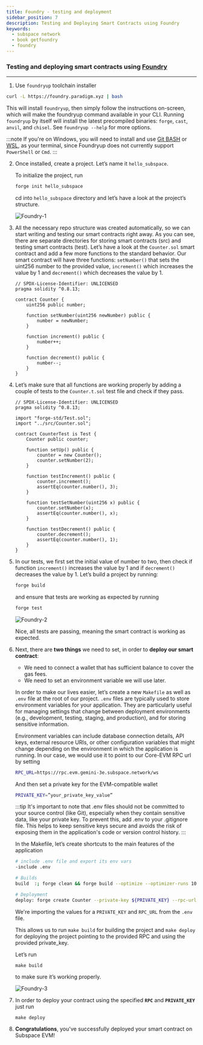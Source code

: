 ```yaml
---
title: Foundry - testing and deployment
sidebar_position: 7
description: Testing and Deploying Smart Contracts using Foundry
keywords:
  - subspace network
  - book getfoundry
  - foundry
---
```


### Testing and deploying smart contracts using [Foundry](https://book.getfoundry.sh/)
---

1. Use `foundryup` toolchain installer
 ```bash
 curl -L https://foundry.paradigm.xyz | bash
 ```
 This will install `foundryup`, then simply follow the instructions on-screen, which will make the foundryup command available in your CLI.
 Running `foundryup` by itself will install the latest precompiled binaries: `forge`, `cast`, `anvil`, and `chisel`. See `foundryup --help` for more options.

 :::note
 If you're on Windows, you will need to install and use [Git BASH](https://gitforwindows.org/) or [WSL](https://learn.microsoft.com/en-us/windows/wsl/install), as your terminal, since Foundryup does not currently support `PowerShell` or `Cmd`.
 :::

2.  Once installed, create a project. Let’s name it `hello_subspace`.

    To initialize the project, run 
    ```bash
    forge init hello_subspace
    ```
    cd into `hello_subspace` directory and let’s have a look at the project’s structure.

    ![Foundry-1](/img/developers/Foundry-1.png)

3. All the necessary repo structure was created automatically, so we can start writing and testing our smart contracts right away. As you can see, there are separate directories for storing smart contracts (src) and testing smart contracts (test).
    Let’s have a look at the `Counter.sol` smart contract and add a few more functions to the standard behavior. Our smart contract will have three functions: `setNumber()` that sets the uint256 number to the provided value, `increment()` which increases the value by 1 and `decrement()` which decreases the value by 1.

    ```
    // SPDX-License-Identifier: UNLICENSED
    pragma solidity ^0.8.13;

    contract Counter {
        uint256 public number;

        function setNumber(uint256 newNumber) public {
            number = newNumber;
        }

        function increment() public {
            number++;
        }

        function decrement() public {
            number--;
        }
    }
    ```

4. Let’s make sure that all functions are working properly by adding a couple of tests to the `Counter.t.sol` test file and check if they pass.

    ```
    // SPDX-License-Identifier: UNLICENSED
    pragma solidity ^0.8.13;

    import "forge-std/Test.sol";
    import "../src/Counter.sol";

    contract CounterTest is Test {
        Counter public counter;

        function setUp() public {
            counter = new Counter();
            counter.setNumber(2);
        }

        function testIncrement() public {
            counter.increment();
            assertEq(counter.number(), 3);
        }

        function testSetNumber(uint256 x) public {
            counter.setNumber(x);
            assertEq(counter.number(), x);
        }

        function testDecrement() public {
            counter.decrement();
            assertEq(counter.number(), 1);
        }
    }
    ```


5. In our tests, we first set the initial value of number to two, then check if function `increment()` increases the value by 1 and if `decrement()` decreases the value by 1.
    Let’s build a project by running: 

    ```bash
    forge build
    ```

    and ensure that tests are working as expected by running 

    ```bash
    forge test
    ```

    ![Foundry-2](/img/developers/Foundry-2.png)

    Nice, all tests are passing, meaning the smart contract is working as expected.

6. Next, there are **two things** we need to set, in order to **deploy our smart contract**:
    - We need to connect a wallet that has sufficient balance to cover the gas fees.
    - We need to set an environment variable we will use later.

    In order to make our lives easier, let’s create a new `Makefile` as well as `.env` file at the root of our project.
    `.env` files are typically used to store environment variables for your application. They are particularly useful for managing settings that change between deployment environments (e.g., development, testing, staging, and production), and for storing sensitive information.

    Environment variables can include database connection details, API keys, external resource URIs, or other configuration variables that might change depending on the environment in which the application is running. In our case, we would use it to point to our Core-EVM RPC url by setting

    ```bash
    RPC_URL=https://rpc.evm.gemini-3e.subspace.network/ws
    ```

    And then set a private key for the EVM-compatible wallet

    ```bash
    PRIVATE_KEY=”your_private_key_value”
    ```
    
    :::tip
    It's important to note that .env files should not be committed to your source control (like Git), especially when they contain sensitive data, like your private key. To prevent this, add .env to your .gitignore file. This helps to keep sensitive keys secure and avoids the risk of exposing them in the application's code or version control history.
    :::

    In the Makefile, let’s create shortcuts to the main features of the application

    ```bash
    # include .env file and export its env vars
    -include .env

    # Builds
    build  :; forge clean && forge build --optimize --optimizer-runs 1000000

    # Deployment
    deploy: forge create Counter --private-key ${PRIVATE_KEY} --rpc-url ${RPC_URL}
    ```

    We're importing the values for a `PRIVATE_KEY` and `RPC_URL` from the `.env` file.

    This allows us to run `make build` for building the project and `make deploy` for deploying the project pointing to the provided RPC and using the provided private_key.

    Let’s run 

    ```
    make build
    ```

    to make sure it’s working properly.

    ![Foundry-3](/img/developers/Foundry-3.png)

7. In order to deploy your contract using the specified **`RPC`** and **`PRIVATE_KEY`** just run

    ```
    make deploy
    ```

8. **Congratulations**, you've successfully deployed your smart contract on Subspace EVM! 